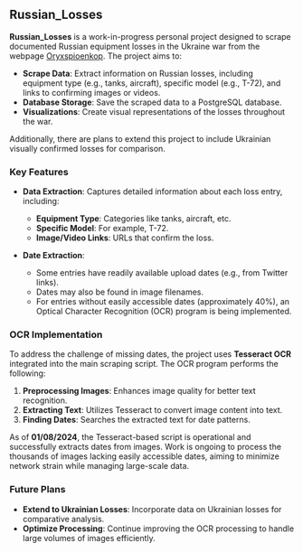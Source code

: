 ## Russian_Losses

**Russian_Losses** is a work-in-progress personal project designed to scrape documented Russian equipment losses in the Ukraine war from the webpage [Oryxspioenkop](https://www.oryxspioenkop.com/2022/02/attack-on-europe-documenting-equipment.html). The project aims to:

- **Scrape Data**: Extract information on Russian losses, including equipment type (e.g., tanks, aircraft), specific model (e.g., T-72), and links to confirming images or videos.
- **Database Storage**: Save the scraped data to a PostgreSQL database.
- **Visualizations**: Create visual representations of the losses throughout the war.

Additionally, there are plans to extend this project to include Ukrainian visually confirmed losses for comparison.

### Key Features

- **Data Extraction**: Captures detailed information about each loss entry, including:
  - **Equipment Type**: Categories like tanks, aircraft, etc.
  - **Specific Model**: For example, T-72.
  - **Image/Video Links**: URLs that confirm the loss.

- **Date Extraction**:
  - Some entries have readily available upload dates (e.g., from Twitter links).
  - Dates may also be found in image filenames.
  - For entries without easily accessible dates (approximately 40%), an Optical Character Recognition (OCR) program is being implemented.

### OCR Implementation

To address the challenge of missing dates, the project uses **Tesseract OCR** integrated into the main scraping script. The OCR program performs the following:

1. **Preprocessing Images**: Enhances image quality for better text recognition.
2. **Extracting Text**: Utilizes Tesseract to convert image content into text.
3. **Finding Dates**: Searches the extracted text for date patterns.

As of **01/08/2024**, the Tesseract-based script is operational and successfully extracts dates from images. Work is ongoing to process the thousands of images lacking easily accessible dates, aiming to minimize network strain while managing large-scale data.

### Future Plans

- **Extend to Ukrainian Losses**: Incorporate data on Ukrainian losses for comparative analysis.
- **Optimize Processing**: Continue improving the OCR processing to handle large volumes of images efficiently.
